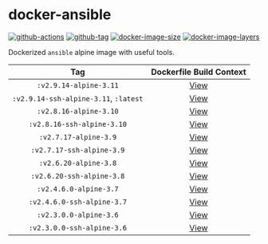 # docker-ansible

[![github-actions](https://github.com/theohbrothers/docker-ansible/workflows/ci-master-pr/badge.svg)](https://github.com/theohbrothers/docker-ansible/actions)
[![github-tag](https://img.shields.io/github/tag/theohbrothers/docker-ansible)](https://github.com/theohbrothers/docker-ansible/releases/)
[![docker-image-size](https://img.shields.io/microbadger/image-size/theohbrothers/docker-ansible/latest)](https://hub.docker.com/r/theohbrothers/docker-ansible)
[![docker-image-layers](https://img.shields.io/microbadger/layers/theohbrothers/docker-ansible/latest)](https://hub.docker.com/r/theohbrothers/docker-ansible)

Dockerized `ansible` alpine image with useful tools.

| Tag | Dockerfile Build Context |
|:-------:|:---------:|
| `:v2.9.14-alpine-3.11` | [View](variants/v2.9.14-alpine-3.11 ) |
| `:v2.9.14-ssh-alpine-3.11`, `:latest` | [View](variants/v2.9.14-ssh-alpine-3.11 ) |
| `:v2.8.16-alpine-3.10` | [View](variants/v2.8.16-alpine-3.10 ) |
| `:v2.8.16-ssh-alpine-3.10` | [View](variants/v2.8.16-ssh-alpine-3.10 ) |
| `:v2.7.17-alpine-3.9` | [View](variants/v2.7.17-alpine-3.9 ) |
| `:v2.7.17-ssh-alpine-3.9` | [View](variants/v2.7.17-ssh-alpine-3.9 ) |
| `:v2.6.20-alpine-3.8` | [View](variants/v2.6.20-alpine-3.8 ) |
| `:v2.6.20-ssh-alpine-3.8` | [View](variants/v2.6.20-ssh-alpine-3.8 ) |
| `:v2.4.6.0-alpine-3.7` | [View](variants/v2.4.6.0-alpine-3.7 ) |
| `:v2.4.6.0-ssh-alpine-3.7` | [View](variants/v2.4.6.0-ssh-alpine-3.7 ) |
| `:v2.3.0.0-alpine-3.6` | [View](variants/v2.3.0.0-alpine-3.6 ) |
| `:v2.3.0.0-ssh-alpine-3.6` | [View](variants/v2.3.0.0-ssh-alpine-3.6 ) |

